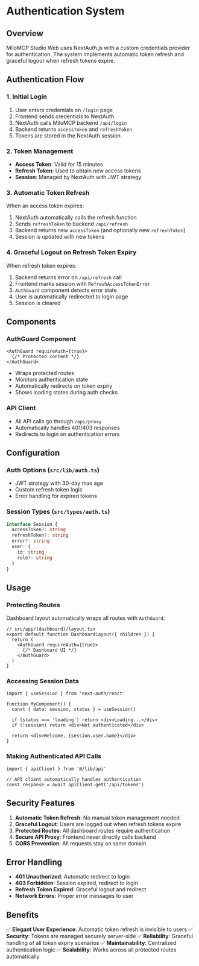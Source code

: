 # Authentication System

## Overview

MiloMCP Studio Web uses NextAuth.js with a custom credentials provider for authentication. The system implements automatic token refresh and graceful logout when refresh tokens expire.

## Authentication Flow

### 1. Initial Login
1. User enters credentials on `/login` page
2. Frontend sends credentials to NextAuth
3. NextAuth calls MiloMCP backend `/api/login`
4. Backend returns `accessToken` and `refreshToken`
5. Tokens are stored in the NextAuth session

### 2. Token Management
- **Access Token**: Valid for 15 minutes
- **Refresh Token**: Used to obtain new access tokens
- **Session**: Managed by NextAuth with JWT strategy

### 3. Automatic Token Refresh
When an access token expires:
1. NextAuth automatically calls the refresh function
2. Sends `refreshToken` to backend `/api/refresh`
3. Backend returns new `accessToken` (and optionally new `refreshToken`)
4. Session is updated with new tokens

### 4. Graceful Logout on Refresh Token Expiry
When refresh token expires:
1. Backend returns error on `/api/refresh` call
2. Frontend marks session with `RefreshAccessTokenError`
3. `AuthGuard` component detects error state
4. User is automatically redirected to login page
5. Session is cleared

## Components

### AuthGuard Component
```tsx
<AuthGuard requireAuth={true}>
  {/* Protected content */}
</AuthGuard>
```
- Wraps protected routes
- Monitors authentication state
- Automatically redirects on token expiry
- Shows loading states during auth checks

### API Client
- All API calls go through `/api/proxy`
- Automatically handles 401/403 responses
- Redirects to login on authentication errors

## Configuration

### Auth Options (`src/lib/auth.ts`)
- JWT strategy with 30-day max age
- Custom refresh token logic
- Error handling for expired tokens

### Session Types (`src/types/auth.ts`)
```typescript
interface Session {
  accessToken?: string
  refreshToken?: string
  error?: string
  user: {
    id: string
    role?: string
  }
}
```

## Usage

### Protecting Routes
Dashboard layout automatically wraps all routes with `AuthGuard`:

```tsx
// src/app/(dashboard)/layout.tsx
export default function DashboardLayout({ children }) {
  return (
    <AuthGuard requireAuth={true}>
      {/* Dashboard UI */}
    </AuthGuard>
  )
}
```

### Accessing Session Data
```tsx
import { useSession } from 'next-auth/react'

function MyComponent() {
  const { data: session, status } = useSession()
  
  if (status === 'loading') return <div>Loading...</div>
  if (!session) return <div>Not authenticated</div>
  
  return <div>Welcome, {session.user.name}</div>
}
```

### Making Authenticated API Calls
```tsx
import { apiClient } from '@/lib/api'

// API client automatically handles authentication
const response = await apiClient.get('/api/tokens')
```

## Security Features

1. **Automatic Token Refresh**: No manual token management needed
2. **Graceful Logout**: Users are logged out when refresh tokens expire
3. **Protected Routes**: All dashboard routes require authentication
4. **Secure API Proxy**: Frontend never directly calls backend
5. **CORS Prevention**: All requests stay on same domain

## Error Handling

- **401 Unauthorized**: Automatic redirect to login
- **403 Forbidden**: Session expired, redirect to login
- **Refresh Token Expired**: Graceful logout and redirect
- **Network Errors**: Proper error messages to user

## Benefits

✅ **Elegant User Experience**: Automatic token refresh is invisible to users
✅ **Security**: Tokens are managed securely server-side
✅ **Reliability**: Graceful handling of all token expiry scenarios
✅ **Maintainability**: Centralized authentication logic
✅ **Scalability**: Works across all protected routes automatically